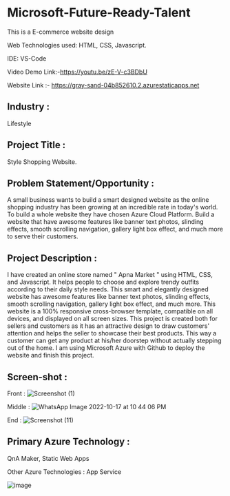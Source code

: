 # Microsoft-Future-Ready-Talent
This is a E-commerce website design

Web Technologies used: HTML, CSS, Javascript.

IDE: VS-Code

Video Demo Link:-https://youtu.be/zE-V-c3BDbU

Website Link :- https://gray-sand-04b852610.2.azurestaticapps.net

## Industry :
Lifestyle

## Project Title : 
Style Shopping Website.

## Problem Statement/Opportunity :

A small business wants to build a smart designed website as the online shopping industry has been growing at an incredible rate in today's world. To build a whole website they have chosen Azure Cloud Platform. Build a website that have awesome features like banner text photos, slinding effects, smooth scrolling navigation, gallery light box effect, and much more to serve their customers.

## Project Description :

I have created an online store named " Apna Market " using HTML, CSS, and Javascript. It helps people to choose and explore trendy outfits according to their daily style needs. This smart and elegantly designed website has awesome features like banner text photos, slinding effects, smooth scrolling navigation, gallery light box effect, and much more. This website is a 100% responsive cross-browser template, compatible on all devices, and displayed on all screen sizes. This project is created both for sellers and customers as it has an attractive design to draw customers' attention and helps the seller to showcase their best products. This way a customer can get any product at his/her doorstep without actually stepping out of the home. I am using Microsoft Azure with Github to deploy the website and finish this project.

## Screen-shot :

Front :
![Screenshot (1)](https://user-images.githubusercontent.com/96697080/197000188-04e12759-0682-4c5d-bf6d-71e9687b0a8d.png)

Middle :
![WhatsApp Image 2022-10-17 at 10 44 06 PM](https://user-images.githubusercontent.com/96697080/197000345-a0dc7a28-bd43-4e98-a4f0-107970b2acef.jpeg)

End :
![Screenshot (11)](https://user-images.githubusercontent.com/96697080/197000545-f0e52d6d-3748-4f53-9f12-d64eac376dd0.png)


## Primary Azure Technology :

 QnA Maker, Static Web Apps

Other Azure Technologies : App Service

![image](https://user-images.githubusercontent.com/96697080/196999406-7f0a5875-8c1e-4f5b-88b8-8c997ea9690e.png)
